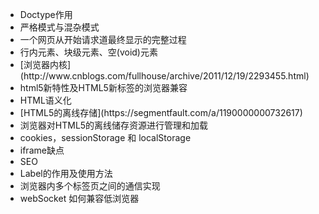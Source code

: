 <ul>
<li>Doctype作用</li>
<li>严格模式与混杂模式</li>
<li>一个网页从开始请求道最终显示的完整过程</li>
<li>行内元素、块级元素、空(void)元素</li>
<li> [浏览器内核](http://www.cnblogs.com/fullhouse/archive/2011/12/19/2293455.html)</li>
<li>html5新特性及HTML5新标签的浏览器兼容</li>
<li>HTML语义化</li>
<li> [HTML5的离线存储](https://segmentfault.com/a/1190000000732617)</li>
<li>浏览器对HTML5的离线储存资源进行管理和加载</li>
<li>cookies，sessionStorage 和 localStorage </li>
<li>iframe缺点</li>
<li>SEO</li>
<li>Label的作用及使用方法</li>
<li>浏览器内多个标签页之间的通信实现</li>
<li>webSocket 如何兼容低浏览器</li>
</ul>
